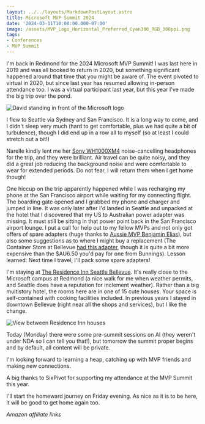 ```yaml
---
layout: ../../layouts/MarkdownPostLayout.astro
title: Microsoft MVP Summit 2024
date: '2024-03-11T10:00:00.000-07:00'
image: /assets/MVP_Logo_Horizontal_Preferred_Cyan300_RGB_300ppi.png
tags:
- Conferences
- MVP Summit
---
```


I'm back in Redmond for the 2024 Microsoft MVP Summit! I was last here in 2019 and was all booked to return in 2020, but something significant happened around that time that you might be aware of. The event pivoted to virtual in 2020, but since last year has resumed allowing in-person attendance too. I was a virtual participant last year, but this year I've made the big trip over the pond.

![David standing in front of the Microsoft logo](/assets/2024/03/mvp-summit-david.jpg)

I flew to Seattle via Sydney and San Francisco. It is a long way to come, and I didn't sleep very much (hard to get comfortable, plus we had quite a bit of turbulence), though I did end up in a row all to myself (so at least I could stretch out a bit!)

Narelle kindly lent me her [Sony WH1000XM4](https://www.amazon.com.au/Sony-WH-1000XM4B-Wireless-Canceling-Headphones/dp/B08F4XTS93?&linkCode=ll1&tag=flcdrg07-22&linkId=ec0ae23514b0ac32c399953cec7840a9&language=en_AU&ref_=as_li_ss_tl) noise-cancelling headphones for the trip, and they were brilliant. Air travel can be quite noisy, and they did a great job reducing the background noise and were comfortable to wear for extended periods. Do not fear, I will return them when I get home though!

One hiccup on the trip apparently happened while I was recharging my phone at the San Francisco airport while waiting for my connecting flight. The boarding gate opened and I grabbed my phone and charger and jumped in line. It was only later after I'd landed in Seattle and unpacked at the hotel that I discovered that my US to Australian power adapter was missing. It must still be sitting in that power point back in the San Francisco airport lounge. I put a call for help out to my fellow MVPs and not only got offers of spare adapters (huge thanks to [Aussie MVP Benjamin Elias](https://mvp.microsoft.com/en-US/mvp/profile/c9aae4fd-56e4-e611-80fc-3863bb35ef70)), but also some suggestions as to where I might buy a replacement (The Container Store at Bellevue [had this adapter](https://www.containerstore.com/s/travel/gadgets-electronics/12d?productId=11007906&skuId=10074452), though it is quite a bit more expensive than the $AU6.50 you'd pay for one from Bunnings). Lesson learned: Next time I travel, I'll pack some spare adapters!

I'm staying at [The Residence Inn Seattle Bellevue](https://www.marriott.com/en-us/hotels/bvuwa-residence-inn-seattle-bellevue/photos/). It's really close to the Microsoft campus at Redmond (a nice walk for me when weather permits, and Seattle does have a reputation for inclement weather). Rather than a big multistory hotel, the rooms here are in one of 15 cute houses. Your space is self-contained with cooking facilities included. In previous years I stayed in downtown Bellevue (right near all the shops and services), but I like the change.

![View between Residence Inn houses](/assets/2024/03/mvp-summit-residence-inn.jpg)

Today (Monday) there were some pre-summit sessions on AI (they weren't under NDA so I can tell you that!), but tomorrow the summit proper begins and by default, all content will be private.

I'm looking forward to learning a heap, catching up with MVP friends and making new connections.

A big thanks to SixPivot for supporting my attendance at the MVP Summit this year.

I'll start the homeward journey on Friday evening. As nice as it is to be here, it will be good to get home again too.


_Amazon affiliate links_